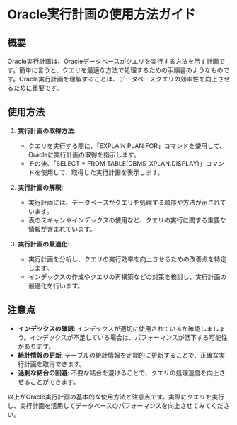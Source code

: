 # Oracle実行計画の使用方法ガイド

## 概要
Oracle実行計画は、Oracleデータベースがクエリを実行する方法を示す計画です。簡単に言うと、クエリを最適な方法で処理するための手順書のようなものです。Oracle実行計画を理解することは、データベースクエリの効率性を向上させるために重要です。

## 使用方法
1. **実行計画の取得方法**:
   - クエリを実行する際に、「EXPLAIN PLAN FOR」コマンドを使用して、Oracleに実行計画の取得を指示します。
   - その後、「SELECT * FROM TABLE(DBMS_XPLAN.DISPLAY)」コマンドを使用して、取得した実行計画を表示します。

2. **実行計画の解釈**:
   - 実行計画には、データベースがクエリを処理する順序や方法が示されています。
   - 表のスキャンやインデックスの使用など、クエリの実行に関する重要な情報が含まれています。

3. **実行計画の最適化**:
   - 実行計画を分析し、クエリの実行効率を向上させるための改善点を特定します。
   - インデックスの作成やクエリの再構築などの対策を検討し、実行計画の最適化を行います。

## 注意点
- **インデックスの確認**: インデックスが適切に使用されているか確認しましょう。インデックスが不足している場合は、パフォーマンスが低下する可能性があります。
- **統計情報の更新**: テーブルの統計情報を定期的に更新することで、正確な実行計画を取得できます。
- **過剰な結合の回避**: 不要な結合を避けることで、クエリの処理速度を向上させることができます。

以上がOracle実行計画の基本的な使用方法と注意点です。実際にクエリを実行し、実行計画を活用してデータベースのパフォーマンスを向上させてみてください。